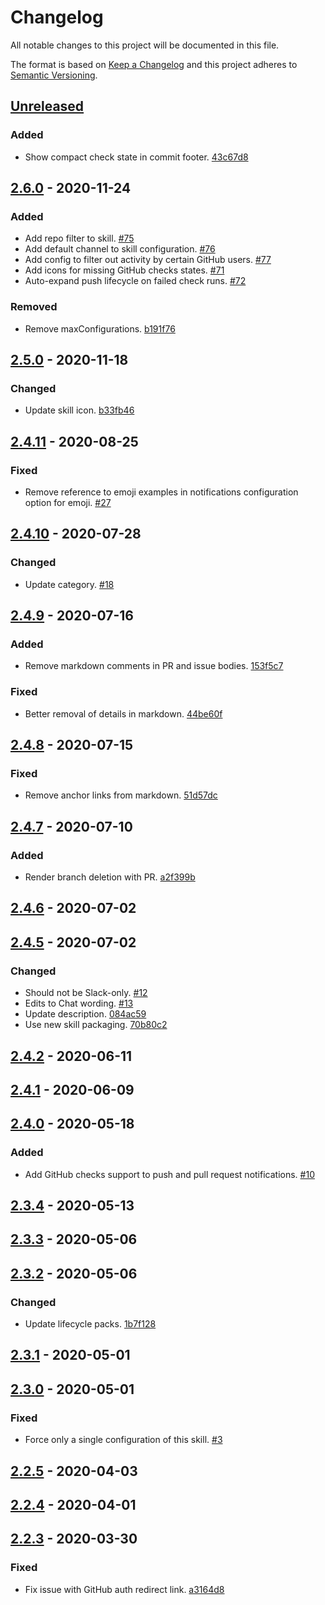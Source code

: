 # Changelog

All notable changes to this project will be documented in this file.

The format is based on [Keep a Changelog](http://keepachangelog.com/)
and this project adheres to [Semantic Versioning](http://semver.org/).

## [Unreleased](https://github.com/atomist-skills/github-notifications-skill/compare/2.6.0...HEAD)

### Added

-   Show compact check state in commit footer. [43c67d8](https://github.com/atomist-skills/github-notifications-skill/commit/43c67d85352b218fabdce85d42ac370b9013a197)

## [2.6.0](https://github.com/atomist-skills/github-notifications-skill/compare/2.5.0...2.6.0) - 2020-11-24

### Added

-   Add repo filter to skill. [#75](https://github.com/atomist-skills/github-notifications-skill/issues/75)
-   Add default channel to skill configuration. [#76](https://github.com/atomist-skills/github-notifications-skill/issues/76)
-   Add config to filter out activity by certain GitHub users. [#77](https://github.com/atomist-skills/github-notifications-skill/issues/77)
-   Add icons for missing GitHub checks states. [#71](https://github.com/atomist-skills/github-notifications-skill/issues/71)
-   Auto-expand push lifecycle on failed check runs. [#72](https://github.com/atomist-skills/github-notifications-skill/issues/72)

### Removed

-   Remove maxConfigurations. [b191f76](https://github.com/atomist-skills/github-notifications-skill/commit/b191f764f5717d2ece96cedab7e889ad9b40054e)

## [2.5.0](https://github.com/atomist-skills/github-notifications-skill/compare/2.4.11...2.5.0) - 2020-11-18

### Changed

-   Update skill icon. [b33fb46](https://github.com/atomist-skills/github-notifications-skill/commit/b33fb465802096244fe450cc287042233555b787)

## [2.4.11](https://github.com/atomist-skills/github-notifications-skill/compare/2.4.10...2.4.11) - 2020-08-25

### Fixed

-   Remove reference to emoji examples in notifications configuration option for emoji. [#27](https://github.com/atomist-skills/github-notifications-skill/issues/27)

## [2.4.10](https://github.com/atomist-skills/github-notifications-skill/compare/2.4.9...2.4.10) - 2020-07-28

### Changed

-   Update category. [#18](https://github.com/atomist-skills/github-notifications-skill/issues/18)

## [2.4.9](https://github.com/atomist-skills/github-notifications-skill/compare/2.4.8...2.4.9) - 2020-07-16

### Added

-   Remove markdown comments in PR and issue bodies. [153f5c7](https://github.com/atomist-skills/github-notifications-skill/commit/153f5c7481b9c9dfc31e52f64ef5678168195a2a)

### Fixed

-   Better removal of details in markdown. [44be60f](https://github.com/atomist-skills/github-notifications-skill/commit/44be60f5c760a484de056b9e7f0590945a5c8262)

## [2.4.8](https://github.com/atomist-skills/github-notifications-skill/compare/2.4.7...2.4.8) - 2020-07-15

### Fixed

-   Remove anchor links from markdown. [51d57dc](https://github.com/atomist-skills/github-notifications-skill/commit/51d57dc1412f328299f0d65aac9ae910128d5324)

## [2.4.7](https://github.com/atomist-skills/github-notifications-skill/compare/2.4.6...2.4.7) - 2020-07-10

### Added

-   Render branch deletion with PR. [a2f399b](https://github.com/atomist-skills/github-notifications-skill/commit/a2f399b5b8cd146d93c8a1a849ae97d61cb0bed4)

## [2.4.6](https://github.com/atomist-skills/github-notifications-skill/compare/2.4.5...2.4.6) - 2020-07-02

## [2.4.5](https://github.com/atomist-skills/github-notifications-skill/compare/2.4.2...2.4.5) - 2020-07-02

### Changed

-   Should not be Slack-only. [#12](https://github.com/atomist-skills/github-notifications-skill/issues/12)
-   Edits to Chat wording. [#13](https://github.com/atomist-skills/github-notifications-skill/issues/13)
-   Update description. [084ac59](https://github.com/atomist-skills/github-notifications-skill/commit/084ac59313505f433a36aa9207854d8c4a57dd40)
-   Use new skill packaging. [70b80c2](https://github.com/atomist-skills/github-notifications-skill/commit/70b80c2110be69d89959fc171688bd59c9b23206)

## [2.4.2](https://github.com/atomist-skills/github-notifications-skill/compare/2.4.1...2.4.2) - 2020-06-11

## [2.4.1](https://github.com/atomist-skills/github-notifications-skill/compare/2.4.0...2.4.1) - 2020-06-09

## [2.4.0](https://github.com/atomist-skills/github-notifications-skill/compare/2.3.4...2.4.0) - 2020-05-18

### Added

-   Add GitHub checks support to push and pull request notifications. [#10](https://github.com/atomist-skills/github-notifications-skill/issues/10)

## [2.3.4](https://github.com/atomist-skills/github-notifications-skill/compare/2.3.3...2.3.4) - 2020-05-13

## [2.3.3](https://github.com/atomist-skills/github-notifications-skill/compare/2.3.2...2.3.3) - 2020-05-06

## [2.3.2](https://github.com/atomist-skills/github-notifications-skill/compare/2.3.1...2.3.2) - 2020-05-06

### Changed

-   Update lifecycle packs. [1b7f128](https://github.com/atomist-skills/github-notifications-skill/commit/1b7f1286e6dce56d4e036a650e9a73d15a774a30)

## [2.3.1](https://github.com/atomist-skills/github-notifications-skill/compare/2.3.0...2.3.1) - 2020-05-01

## [2.3.0](https://github.com/atomist-skills/github-notifications-skill/compare/2.2.5...2.3.0) - 2020-05-01

### Fixed

-   Force only a single configuration of this skill. [#3](https://github.com/atomist-skills/github-notifications-skill/issues/3)

## [2.2.5](https://github.com/atomist-skills/github-notifications-skill/compare/2.2.4...2.2.5) - 2020-04-03

## [2.2.4](https://github.com/atomist-skills/github-notifications-skill/compare/2.2.3...2.2.4) - 2020-04-01

## [2.2.3](https://github.com/atomist-skills/github-notifications-skill/tree/2.2.3) - 2020-03-30

### Fixed

-   Fix issue with GitHub auth redirect link. [a3164d8](https://github.com/atomist-skills/github-notifications-skill/commit/a3164d886b99da08a5f4836d8a775040b4c1a370)
